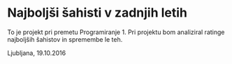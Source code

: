 # Najboljši šahisti v zadnjih letih

To je projekt pri premetu Programiranje 1. Pri projektu bom analiziral ratinge najboljših šahistov in spremembe le teh.

Ljubljana, 19.10.2016